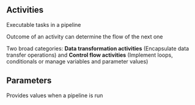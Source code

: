
## Activities

Executable tasks in a pipeline

Outcome of an activity can determine the flow of the next one

Two broad categories: **Data transformation activities** (Encapsulate data transfer operations) and **Control flow activities** (Implement loops, conditionals or manage variables and parameter values)

## Parameters

Provides values when a pipeline is run



